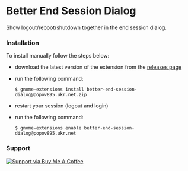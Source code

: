# Better End Session Dialog

Show logout/reboot/shutdown together in the end session dialog.

### Installation

To install manually follow the steps below:

- download the latest version of the extension from the [releases page](https://github.com/popov895/better-end-session-dialog/releases)
- run the following command:

   `$ gnome-extensions install better-end-session-dialog@popov895.ukr.net.zip`

- restart your session (logout and login)
- run the following command:

   `$ gnome-extensions enable better-end-session-dialog@popov895.ukr.net`

### Support

[![Support via Buy Me A Coffee](https://www.buymeacoffee.com/assets/img/guidelines/download-assets-sm-1.svg)](https://www.buymeacoffee.com/popov895a)
